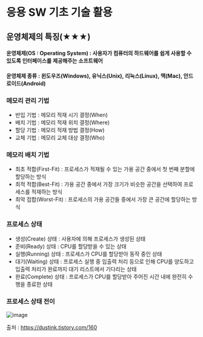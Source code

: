 # 응용 SW 기초 기술 활용
## 운영체제의 특징(★★★)
#### 운영체제(OS : Operating System) : 사용자가 컴퓨터의 하드웨어를 쉽게 사용할 수 있도록 인터페이스를 제공해주는 소프트웨어
#### 운영체제 종류 : 윈도우즈(Windows), 유닉스(Unix), 리눅스(Linux), 맥(Mac), 안드로이드(Android)
### 메모리 관리 기법
- 반입 기법 : 메모리 적재 시기 결정(When)
- 배치 기법 : 메모리 적재 위치 결정(Where)
- 할당 기법 : 메모리 적재 방법 결정(How)
- 교체 기법 : 메모리 교체 대상 결정(Who)

### 메모리 배치 기법
- 최초 적합(First-Fit) : 프로세스가 적재될 수 있는 가용 공간 중에서 첫 번째 분할에 할당하는 방식
- 최적 적합(Best-Fit) : 가용 공간 중에서 가장 크기가 비슷한 공간을 선택하여 프로세스를 적재하는 방식
- 최악 접합(Worst-Fit) : 프로세스의 가용 공간들 중에서 가장 큰 공간에 할당하는 방식

### 프로세스 상태
- 생성(Create) 상태 : 사용자에 의해 프로세스가 생성된 상태
- 준비(Ready) 상태 : CPU를 할당받을 수 있는 상태
- 실행(Running) 상태 : 프로세스가 CPU를 할당받아 동작 중인 상태
- 대기(Waiting) 상태 : 프로세스 실행 중 입출력 처리 등으로 인해 CPU를 양도하고 입출력 처리가 완료까지 대기 리스트에서 기다리는 상태
- 완료(Complete) 상태 : 프로세스가 CPU를 할당받아 주어진 시간 내에 완전히 수행을 종료한 상태

### 프로세스 상태 전이
![image](https://user-images.githubusercontent.com/99263360/223150766-63eb4565-3c4f-4e5e-b012-e0d5e8ee219f.png)

출처 : https://dustink.tistory.com/160
